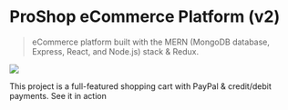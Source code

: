 # ProShop eCommerce Platform (v2)

> eCommerce platform built with the MERN (MongoDB database, Express, React, and Node.js) stack & Redux.

<img src="./frontend/public/images/screens.png">

This project is a full-featured shopping cart with PayPal & credit/debit payments. See it in action
